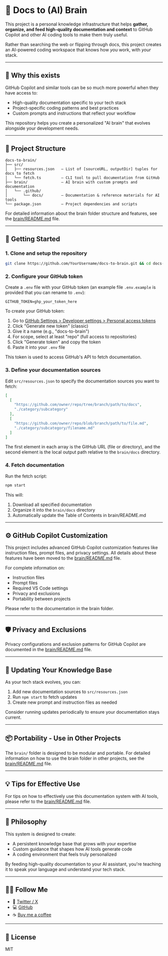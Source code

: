 # 🧠 Docs to (AI) Brain

This project is a personal knowledge infrastructure that helps **gather, organize, and feed high-quality documentation and context** to GitHub Copilot and other AI coding tools to make them truly useful.

Rather than searching the web or flipping through docs, this project creates an AI-powered coding workspace that knows how _you_ work, with _your_ stack.

---

## 🎯 Why this exists

GitHub Copilot and similar tools can be so much more powerful when they have access to:

- High-quality documentation specific to your tech stack
- Project-specific coding patterns and best practices
- Custom prompts and instructions that reflect your workflow

This repository helps you create a personalized "AI brain" that evolves alongside your development needs.

---

## 📁 Project Structure

```
docs-to-brain/
├── src/
│   ├── resources.json   — List of [sourceURL, outputDir] tuples for docs to fetch
│   └── fetch.ts         — CLI tool to pull documentation from GitHub
├── brain/               — AI brain with custom prompts and documentation
│   └── .github/
│       └── docs/        — Documentation & reference materials for AI tools
└── package.json         — Project dependencies and scripts
```

For detailed information about the brain folder structure and features, see the [brain/README.md](brain/README.md) file.

---

## 🚀 Getting Started

### 1. Clone and setup the repository

```bash
git clone https://github.com/YourUsername/docs-to-brain.git && cd docs-to-brain && npm install
```

### 2. Configure your GitHub token

Create a `.env` file with your GitHub token (an example file `.env.example` is provided that you can rename to `.env`):

```env
GITHUB_TOKEN=ghp_your_token_here
```

To create your GitHub token:
1. Go to [GitHub Settings > Developer settings > Personal access tokens](https://github.com/settings/tokens)
2. Click "Generate new token" (classic)
3. Give it a name (e.g., "docs-to-brain")
4. For scope, select at least "repo" (full access to repositories)
5. Click "Generate token" and copy the token
6. Paste it into your `.env` file

This token is used to access GitHub's API to fetch documentation.

### 3. Define your documentation sources

Edit `src/resources.json` to specify the documentation sources you want to fetch:

```json
[
  [
    "https://github.com/owner/repo/tree/branch/path/to/docs",
    "./category/subcategory"
  ],
  [
    "https://github.com/owner/repo/blob/branch/path/to/file.md",
    "./category/subcategory/filename.md"
  ]
]
```

The first element in each array is the GitHub URL (file or directory), and the second element is the local output path relative to the `brain/docs` directory.

### 4. Fetch documentation

Run the fetch script:

```bash
npm start
```

This will:
1. Download all specified documentation
2. Organize it into the `brain/docs` directory
3. Automatically update the Table of Contents in brain/README.md

---

## ⚙️ GitHub Copilot Customization

This project includes advanced GitHub Copilot customization features like instruction files, prompt files, and privacy settings. All details about these features have been moved to the [brain/README.md](brain/README.md) file.

For complete information on:
- Instruction files
- Prompt files
- Required VS Code settings
- Privacy and exclusions
- Portability between projects

Please refer to the documentation in the brain folder.

---

## 🛡️ Privacy and Exclusions

Privacy configurations and exclusion patterns for GitHub Copilot are documented in the [brain/README.md](brain/README.md) file.

---

## 🔄 Updating Your Knowledge Base

As your tech stack evolves, you can:

1. Add new documentation sources to `src/resources.json`
2. Run `npm start` to fetch updates
3. Create new prompt and instruction files as needed

Consider running updates periodically to ensure your documentation stays current.

---

## 📦 Portability - Use in Other Projects

The `brain/` folder is designed to be modular and portable. For detailed information on how to use the brain folder in other projects, see the [brain/README.md](brain/README.md) file.

---

## 💡 Tips for Effective Use

For tips on how to effectively use this documentation system with AI tools, please refer to the [brain/README.md](brain/README.md) file.

---

## 🧠 Philosophy

This system is designed to create:

- A persistent knowledge base that grows with your expertise
- Custom guidance that shapes how AI tools generate code
- A coding environment that feels truly personalized

By feeding high-quality documentation to your AI assistant, you're teaching it to speak your language and understand your tech stack.

---

## 🙋‍♂️ Follow Me

- 💬 [Twitter / X](https://x.com/t1m4lc)
- 💻 [GitHub](https://github.com/t1m4lc)
- ☕️ [Buy me a coffee](https://buymeacoffee.com/t1m4lc)


---

## 📖 License

MIT